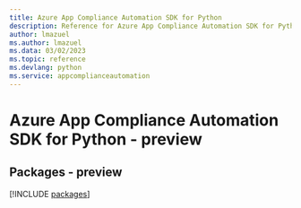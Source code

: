 ```yaml
---
title: Azure App Compliance Automation SDK for Python
description: Reference for Azure App Compliance Automation SDK for Python
author: lmazuel
ms.author: lmazuel
ms.data: 03/02/2023
ms.topic: reference
ms.devlang: python
ms.service: appcomplianceautomation
---
```

# Azure App Compliance Automation SDK for Python - preview
## Packages - preview
[!INCLUDE [packages](app-compliance-automation-index.md)]
